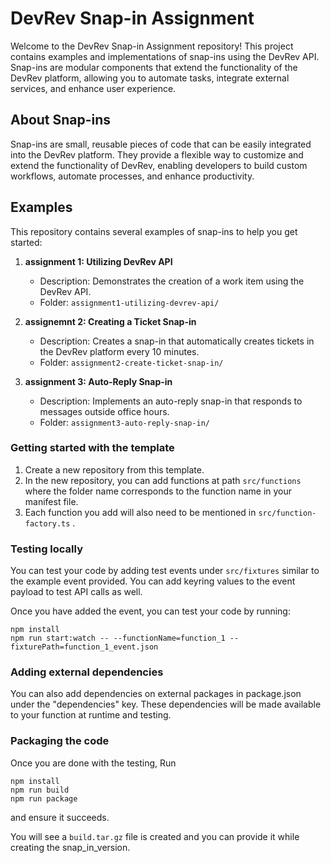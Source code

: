 # DevRev Snap-in Assignment

Welcome to the DevRev Snap-in Assignment repository! This project contains examples and implementations of snap-ins using the DevRev API. Snap-ins are modular components that extend the functionality of the DevRev platform, allowing you to automate tasks, integrate external services, and enhance user experience.

## About Snap-ins

Snap-ins are small, reusable pieces of code that can be easily integrated into the DevRev platform. They provide a flexible way to customize and extend the functionality of DevRev, enabling developers to build custom workflows, automate processes, and enhance productivity.

## Examples

This repository contains several examples of snap-ins to help you get started:

1. **assignment 1: Utilizing DevRev API**
   - Description: Demonstrates the creation of a work item using the DevRev API.
   - Folder: `assignment1-utilizing-devrev-api/`

2. **assignemnt 2: Creating a Ticket Snap-in**
   - Description: Creates a snap-in that automatically creates tickets in the DevRev platform every 10 minutes.
   - Folder: `assignment2-create-ticket-snap-in/`

3. **assignment 3: Auto-Reply Snap-in**
   - Description: Implements an auto-reply snap-in that responds to messages outside office hours.
   - Folder: `assignment3-auto-reply-snap-in/`
  
  ### Getting started with the template
1. Create a new repository from this template.
2. In the new repository, you can add functions at path `src/functions` where the folder name corresponds to the function name in your manifest file.
3. Each function you add will also need to be mentioned in `src/function-factory.ts` .

### Testing locally
You can test your code by adding test events under `src/fixtures` similar to the example event provided. You can add keyring values to the event payload to test API calls as well.

Once you have added the event, you can test your code by running:
```
npm install
npm run start:watch -- --functionName=function_1 --fixturePath=function_1_event.json
```

### Adding external dependencies
You can also add dependencies on external packages in package.json under the "dependencies" key. These dependencies will be made available to your function at runtime and testing.

### Packaging the code
Once you are done with the testing,
Run
```
npm install
npm run build
npm run package
```
and ensure it succeeds.

You will see a `build.tar.gz` file is created and you can provide it while creating the snap_in_version.
